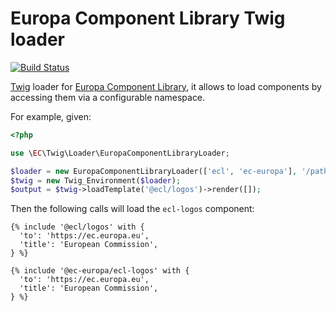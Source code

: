 # Europa Component Library Twig loader

[![Build Status](https://travis-ci.org/ec-europa/ecl-twig-loader.svg?branch=master)](https://travis-ci.org/ec-europa/ecl-twig-loader)

[Twig](http://twig.sensiolabs.org) loader for [Europa Component Library](https://github.com/ec-europa/europa-component-library),
it allows to load components by accessing them via a configurable namespace.
 
For example, given:

```php
<?php

use \EC\Twig\Loader\EuropaComponentLibraryLoader;

$loader = new EuropaComponentLibraryLoader(['ecl', 'ec-europa'], '/path/to/components', '/root');
$twig = new Twig_Environment($loader);
$output = $twig->loadTemplate('@ecl/logos')->render([]);
```

Then the following calls will load the `ecl-logos` component:

```twig
{% include '@ecl/logos' with {
  'to': 'https://ec.europa.eu',
  'title': 'European Commission',
} %}
```

```twig
{% include '@ec-europa/ecl-logos' with {
  'to': 'https://ec.europa.eu',
  'title': 'European Commission',
} %}
```
